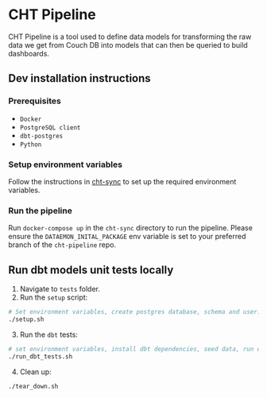 # CHT Pipeline

CHT Pipeline is a tool used to define data models for transforming the raw data we get from Couch DB into models that can then be queried to build dashboards.

## Dev installation instructions

### Prerequisites
- `Docker`
- `PostgreSQL client`
- `dbt-postgres`
- `Python`

### Setup environment variables
Follow the instructions in [cht-sync](https://github.com/medic/cht-sync) to set up the required environment variables.

### Run the pipeline
Run `docker-compose up` in the `cht-sync` directory to run the pipeline. Please ensure the `DATAEMON_INITAL_PACKAGE` env variable is set to your preferred branch of the `cht-pipeline` repo.

## Run dbt models unit tests locally

1. Navigate to `tests` folder.
2. Run the `setup` script:

```sh
# Set environment variables, create postgres database, schema and user:
./setup.sh
```

3. Run the `dbt` tests:

```sh
# set environment variables, install dbt dependencies, seed data, run dbt, run test
./run_dbt_tests.sh
```

4. Clean up:
```sh
./tear_down.sh
```
